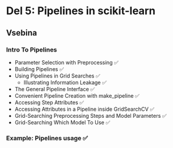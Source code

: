 # Del 5: Pipelines in scikit-learn 

## Vsebina

### Intro To Pipelines
- Parameter Selection with Preprocessing ✅
- Building Pipelines ✅
- Using Pipelines in Grid Searches ✅
    - Illustrating Information Leakage ✅
- The General Pipeline Interface ✅
- Convenient Pipeline Creation with make_pipeline ✅
- Accessing Step Attributes ✅
- Accessing Attributes in a Pipeline inside GridSearchCV ✅
- Grid-Searching Preprocessing Steps and Model Parameters ✅
- Grid-Searching Which Model To Use ✅

### Example: Pipelines usage ✅

